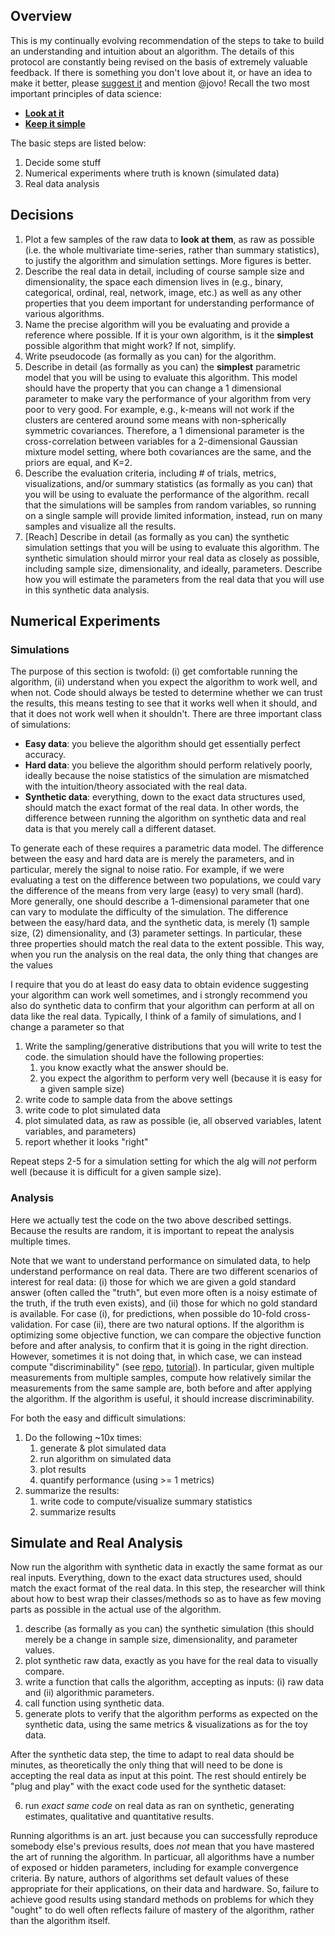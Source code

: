 ## Overview

This is my continually evolving recommendation of the steps to take to build an understanding and intuition about an algorithm. The details of this protocol are constantly being revised on the basis of extremely valuable feedback.  If there is something you don't love about it, or have an idea to make it better, please [suggest it](https://github.com/neurodata/checklists/issues/new) and mention @jovo!  Recall the two most important principles of data science:

- [**Look at it**](https://www.youtube.com/watch?v=EF8GhC-T_Mo)
- [**Keep it simple**](https://youtu.be/DWKijJ9n-VQ?t=45s)

The basic steps are listed below:

1. Decide some stuff
2. Numerical experiments where truth is known (simulated data)
3. Real data analysis


## Decisions 

1. Plot a few samples of the raw data to **look at them**, as raw as possible (i.e. the whole multivariate time-series, rather than summary statistics), to justify the algorithm and simulation settings. More figures is better.
6. Describe the real data in detail, including of course sample size and dimensionality, the space each dimension lives in (e.g., binary, categorical, ordinal, real, network, image, etc.) as well as any other properties that you deem important for understanding performance of various algorithms.
1. Name the precise algorithm will you be evaluating and provide a reference where possible. If it is your own algorithm, is it the **simplest** possible algorithm that might work? If not, simplify.
1. Write pseudocode (as formally as you can) for the algorithm.
2. Describe in detail (as formally as you can) the **simplest** parametric model that you will be using to evaluate this algorithm. This model should have the property that you can change a 1 dimensional parameter to make vary the performance of your algorithm from very poor to very good.  For example,  e.g., k-means will not work if the clusters are centered around some means with non-spherically symmetric covariances. Therefore, a 1 dimensional parameter is the cross-correlation between variables for a 2-dimensional Gaussian mixture model setting, where both covariances are the same, and the priors are equal, and K=2.
3. Describe the evaluation criteria, including # of trials, metrics, visualizations, and/or summary statistics (as formally as you can) that you will be using to evaluate the performance of the algorithm. recall that the simulations will be samples from random variables, so running on a single sample will provide limited information, instead, run on many samples and visualize all the results.
4. [Reach] Describe in detail (as formally as you can) the synthetic simulation settings that you will be using to evaluate this algorithm.  The synthetic simulation should mirror your real data as closely as possible, including sample size, dimensionality, and ideally, parameters.  Describe how you will estimate the parameters from the real data that you will use in this synthetic data analysis. 



## Numerical Experiments 

### Simulations

The purpose of this section is twofold: (i) get comfortable running the algorithm, (ii) understand when you expect the algorithm to work well, and when not. Code should always be tested to determine whether we can trust the results, this means testing to see that it works well when it should, and that it does not work well when it shouldn't.  There are three important class of simulations:

- **Easy data**: you believe the algorithm should get essentially perfect accuracy.
- **Hard data**: you believe the algorithm should perform relatively poorly, ideally because the noise statistics of the simulation are mismatched with the intuition/theory associated with the real data.
- **Synthetic data**: everything, down to the exact data structures used, should match the exact format of the real data. In other words, the difference between running the algorithm on synthetic data and real data is that you merely call a different dataset.

To generate each of these requires a parametric data model.  The difference between the easy and hard data are is merely the parameters, and in particular, merely the signal to noise ratio. For example, if we were evaluating a test on the difference between two populations, we could vary the difference of the means from very large (easy) to very small (hard).  More generally, one should describe a 1-dimensional parameter that one can vary to modulate the difficulty of the simulation.  The difference between the easy/hard data, and the synthetic data, is merely (1) sample size, (2) dimensionality, and (3) parameter settings.  In particular, these three properties should match the real data to the extent possible.  This way, when you run the analysis on the real data, the only thing that changes are the values 


I require that you do at least do easy data to obtain evidence suggesting your algorithm can work well sometimes, and i strongly recommend you also do synthetic data to confirm that your algorithm can perform at all on data like the real data. Typically, I think of a family of simulations, and I change a parameter so that 



1. Write the sampling/generative distributions that you will write to test the code. the simulation should have the following properties:
    1. you know exactly what the answer should be.  
    2. you expect the algorithm to perform very well (because it is easy for a given sample size)
1. write code to sample data from the above settings
1. write code to plot simulated data
2. plot simulated data, as raw as possible (ie, all observed variables, latent variables, and parameters)
3. report whether it looks "right"

Repeat steps 2-5 for a simulation setting for which the alg will *not* perform well (because it is difficult for a given sample size).  


### Analysis

Here we actually test the code on the two above described settings.  Because the results are random, it is important to repeat the analysis multiple times.

Note that we want to understand performance on simulated data, to help understand performance on real data. There are two different scenarios of interest for real data: (i) those for which we are given a gold standard answer (often called the "truth", but even more often is a noisy estimate of the truth, if the truth even exists), and (ii) those for which no gold standard is available. For case (i), for predictions, when possible do 10-fold cross-validation.  For case (ii), there are two natural options.  If the algorithm is optimizing some objective function, we can compare the objective function before and after analysis, to confirm that it is going in the right direction.  However, sometimes it is not doing that, in which case, we can instead compute  "discriminability" (see [repo](https://github.com/neurodata/discriminability), [tutorial](http://docs.neurodata.io/checklists/Tutorials/R/Discriminability/discriminability_tutorial.html)).  In particular, given multiple measurements from multiple samples, compute how relatively similar the measurements from the same sample are, both before and after applying the algorithm.  If the algorithm is useful, it should increase discriminability.

For both the easy and difficult simulations:

1. Do the following ~10x times:
    1. generate & plot simulated data
    1. run algorithm on simulated data
    1. plot results
    1. quantify performance (using >= 1 metrics)
2. summarize the results:
    1. write code to compute/visualize summary statistics
    1. summarize results



## Simulate and Real Analysis

Now run the algorithm with synthetic data in exactly the same format as our real inputs. Everything, down to the exact data structures used, should match the exact format of the real data. In this step, the researcher will think about how to best wrap their classes/methods so as to have as few moving parts as possible in the actual use of the algorithm.

1. describe (as formally as you can) the synthetic simulation (this should merely be a change in sample size, dimensionality, and parameter values.
1. plot synthetic raw data, exactly as you have for the real data to visually compare.
1. write a function that calls the algorithm, accepting as inputs: (i) raw data and (ii) algorithmic parameters.
1. call function using synthetic data. 
1. generate plots to verify that the algorithm performs as expected on the synthetic data, using the same metrics & visualizations as for the toy data.

After the synthetic data step, the time to adapt to real data should be minutes, as theoretically the only thing that will need to be done is accepting the real data as input at this point. The rest should entirely be "plug and play" with the exact code used for the synthetic dataset:

6. run *exact same code* on real data as ran on synthetic, generating estimates, qualitative and quantitative results. 


Running algorithms is an art.  just because you can successfully reproduce somebody else's previous results, does *not* mean that you have mastered the art of running the algorithm.  In particuar, all algorithms have a number of exposed or hidden parameters, including for example convergence criteria.  By nature, authors of algorithms set default values of these appropriate for their applications, on their data and hardware.  So, failure to achieve good results using standard methods on problems for which they "ought" to do well often reflects failure of mastery of the algorithm, rather than the algorithm itself.  
